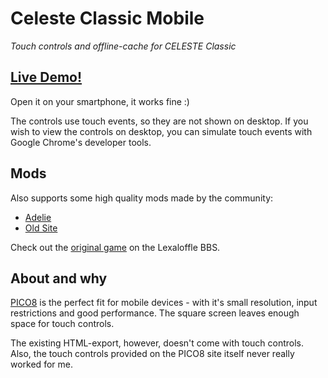 # Celeste Classic Mobile

*Touch controls and offline-cache for CELESTE Classic*


## [Live Demo!](https://celestemobile.github.io)

Open it on your smartphone, it works fine :)

The controls use touch events, so they are not shown on desktop. If you wish to view the controls on desktop, you can simulate touch events with Google Chrome's developer tools.

## Mods

Also supports some high quality mods made by the community:
- [Adelie](https://celestemobile.github.io/adelie)
- [Old Site](https://celestemobile.github.io/oldsite)

Check out the [original game](https://www.lexaloffle.com/bbs/?tid=2145) on the Lexaloffle BBS.


## About and why

[PICO8](https://www.lexaloffle.com/pico-8.php) is the perfect fit for mobile devices - with it's small resolution, input restrictions and good performance. The square screen leaves enough space for touch controls.

The existing HTML-export, however, doesn't come with touch controls. Also, the touch controls provided on the PICO8 site itself never really worked for me.
